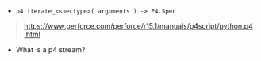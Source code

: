* `p4.iterate_<spectype>( arguments ) -> P4.Spec`

> https://www.perforce.com/perforce/r15.1/manuals/p4script/python.p4.html

* What is a p4 stream?
